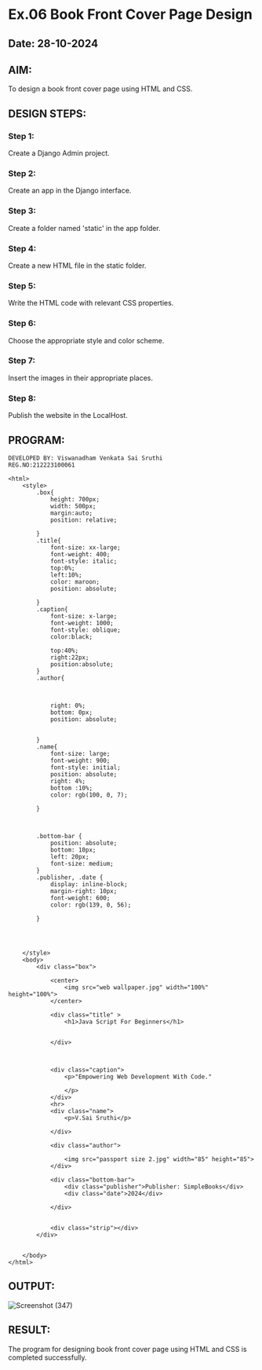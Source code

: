 # Ex.06 Book Front Cover Page Design
## Date: 28-10-2024

## AIM:
To design a book front cover page using HTML and CSS.

## DESIGN STEPS:

### Step 1:
Create a Django Admin project.

### Step 2:
Create an app in the Django interface.

### Step 3:
Create a folder named 'static' in the app folder.

### Step 4:
Create a new HTML file in the static folder.

### Step 5:
Write the HTML code with relevant CSS properties.

### Step 6:
Choose the appropriate style and color scheme.

### Step 7:
Insert the images in their appropriate places.

### Step 8:
Publish the website in the LocalHost.

## PROGRAM:
```
DEVELOPED BY: Viswanadham Venkata Sai Sruthi
REG.NO:212223100061
```
```
<html>
    <style>
        .box{
            height: 700px;
            width: 500px;
            margin:auto;
            position: relative;
            
        }
        .title{
            font-size: xx-large;
            font-weight: 400;
            font-style: italic;
            top:0%;
            left:10%;
            color: maroon;
            position: absolute;
            
        }
        .caption{
            font-size: x-large;
            font-weight: 1000;
            font-style: oblique;
            color:black;

            top:40%;
            right:22px;
            position:absolute;
        }
        .author{
            
            
           
            right: 0%;
            bottom: 0px;
            position: absolute;
            
           
        }
        .name{
            font-size: large;
            font-weight: 900;
            font-style: initial;
            position: absolute;
            right: 4%;
            bottom :10%;
            color: rgb(100, 0, 7);

        }

        
   
        .bottom-bar {
            position: absolute;
            bottom: 10px;
            left: 20px;
            font-size: medium;
        }
        .publisher, .date {
            display: inline-block;
            margin-right: 10px;
            font-weight: 600;
            color: rgb(139, 0, 56);

        }
       



    </style>
    <body>
        <div class="box">
            
            <center>
                <img src="web wallpaper.jpg" width="100%" height="100%">
            </center>
           
            <div class="title" >
                <h1>Java Script For Beginners</h1>
                

            </div>
            

            
            <div class="caption">
                <p>"Empowering Web Development With Code." 

                </p>
            </div>
            <hr>
            <div class="name">
                <p>V.Sai Sruthi</p>
            
            </div>
            
            <div class="author">
                
                <img src="passport size 2.jpg" width="85" height="85">
            </div>
    
            <div class="bottom-bar">
                <div class="publisher">Publisher: SimpleBooks</div>
                <div class="date">2024</div>
              
            </div>
            
            
            <div class="strip"></div>
        </div>
    
    
    </body>
</html>
```

## OUTPUT:

![Screenshot (347)](https://github.com/user-attachments/assets/0b9bf906-cfa2-44af-bf32-53c2f2c3a698)


## RESULT:
The program for designing book front cover page using HTML and CSS is completed successfully.
